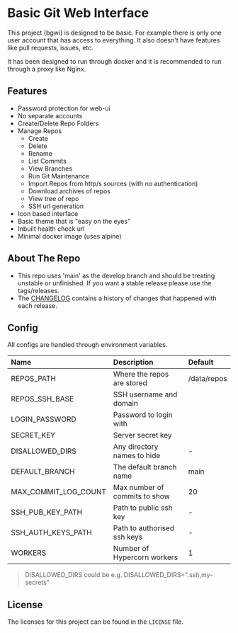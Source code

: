 # Basic Git Web Interface
This project (bgwi) is designed to be basic. For example there is only one user account that has access to everything. It also doesn't have features like pull requests, issues, etc.

It has been designed to run through docker and it is recommended to run through a proxy like Nginx.

## Features
- Password protection for web-ui
- No separate accounts
- Create/Delete Repo Folders
- Manage Repos
    - Create
    - Delete
    - Rename
    - List Commits
    - View Branches
    - Run Git Maintenance
    - Import Repos from http/s sources (with no authentication)
    - Download archives of repos
    - View tree of repo
    - SSH url generation
- Icon based interface
- Basic theme that is "easy on the eyes"
- Inbuilt health check url
- Minimal docker image (uses alpine)

## About The Repo
- This repo uses 'main' as the develop branch and should be treating unstable or unfinished. If you want a stable release please use the tags/releases.
- The [CHANGELOG](CHANGELOG.md) contains a history of changes that happened with each release.

## Config
All configs are handled through environment variables.

| Name                 | Description                   | Default     |
|:---------------------|:------------------------------|:------------|
| REPOS_PATH           | Where the repos are stored    | /data/repos |
| REPOS_SSH_BASE       | SSH username and domain       |             |
| LOGIN_PASSWORD       | Password to login with        |             |
| SECRET_KEY           | Server secret key             |             |
| DISALLOWED_DIRS      | Any directory names to hide   | -           |
| DEFAULT_BRANCH       | The default branch name       | main        |
| MAX_COMMIT_LOG_COUNT | Max number of commits to show | 20          |
| SSH_PUB_KEY_PATH     | Path to public ssh key        | -           |
| SSH_AUTH_KEYS_PATH   | Path to authorised ssh keys   | -           |
| WORKERS              | Number of Hypercorn workers   | 1           |

> DISALLOWED_DIRS could be e.g. DISALLOWED_DIRS=".ssh,my-secrets"

## License
The licenses for this project can be found in the `LICENSE` file.
